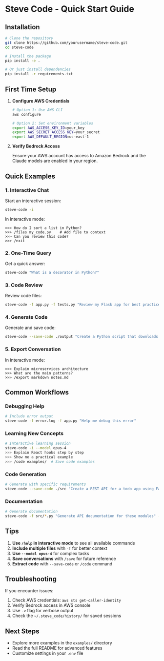 # Steve Code - Quick Start Guide

## Installation

```bash
# Clone the repository
git clone https://github.com/yourusername/steve-code.git
cd steve-code

# Install the package
pip install -e .

# Or just install dependencies
pip install -r requirements.txt
```

## First Time Setup

1. **Configure AWS Credentials**

   ```bash
   # Option 1: Use AWS CLI
   aws configure
   
   # Option 2: Set environment variables
   export AWS_ACCESS_KEY_ID=your_key
   export AWS_SECRET_ACCESS_KEY=your_secret
   export AWS_DEFAULT_REGION=us-east-1
   ```

2. **Verify Bedrock Access**
   
   Ensure your AWS account has access to Amazon Bedrock and the Claude models are enabled in your region.

## Quick Examples

### 1. Interactive Chat

Start an interactive session:

```bash
steve-code -i
```

In interactive mode:
```
>>> How do I sort a list in Python?
>>> /files my_code.py    # Add file to context
>>> Can you review this code?
>>> /exit
```

### 2. One-Time Query

Get a quick answer:

```bash
steve-code "What is a decorator in Python?"
```

### 3. Code Review

Review code files:

```bash
steve-code -f app.py -f tests.py "Review my Flask app for best practices"
```

### 4. Generate Code

Generate and save code:

```bash
steve-code --save-code ./output "Create a Python script that downloads files from URLs"
```

### 5. Export Conversation

In interactive mode:
```
>>> Explain microservices architecture
>>> What are the main patterns?
>>> /export markdown notes.md
```

## Common Workflows

### Debugging Help

```bash
# Include error output
steve-code -f error.log -f app.py "Help me debug this error"
```

### Learning New Concepts

```bash
# Interactive learning session
steve-code -i --model opus-4
>>> Explain React hooks step by step
>>> Show me a practical example
>>> /code examples/  # Save code examples
```

### Code Generation

```bash
# Generate with specific requirements
steve-code --save-code ./src "Create a REST API for a todo app using FastAPI with SQLAlchemy"
```

### Documentation

```bash
# Generate documentation
steve-code -f src/*.py "Generate API documentation for these modules" -o API_DOCS.md
```

## Tips

1. **Use `/help` in interactive mode** to see all available commands
2. **Include multiple files** with `-f` for better context
3. **Use `--model opus-4`** for complex tasks
4. **Save conversations** with `/save` for future reference
5. **Extract code** with `--save-code` or `/code` command

## Troubleshooting

If you encounter issues:

1. Check AWS credentials: `aws sts get-caller-identity`
2. Verify Bedrock access in AWS console
3. Use `-v` flag for verbose output
4. Check the `~/.steve_code/history/` for saved sessions

## Next Steps

- Explore more examples in the `examples/` directory
- Read the full README for advanced features
- Customize settings in your `.env` file